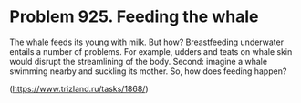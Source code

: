 # Problem 925. Feeding the whale 

The whale feeds its young with milk. But how? Breastfeeding underwater entails a number of problems. For example, udders and teats on whale skin would disrupt the streamlining of the body. Second: imagine a whale swimming nearby and suckling its mother. So, how does feeding happen?

(https://www.trizland.ru/tasks/1868/)